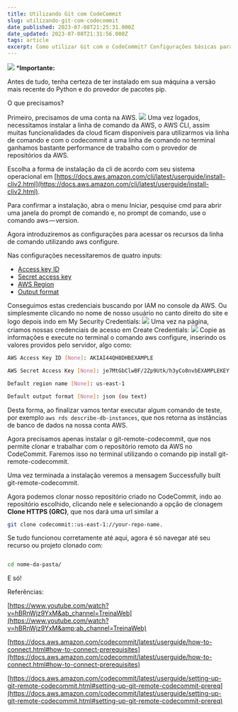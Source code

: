 ```yaml
---
title: Utilizando Git com CodeCommit
slug: utilizando-git-com-codecommit
date_published: 2023-07-08T21:25:31.000Z
date_updated: 2023-07-08T21:31:56.000Z
tags: article
excerpt: Como utilizar Git com o CodeCommit? Configurações básicas para a ferramenta.
---
```


![](https://cdn-images-1.medium.com/max/1000/0*8U9uM3mPMZAcdYg_)
***Importante:**

Antes de tudo, tenha certeza de ter instalado em sua máquina a versão mais recente do Python e do provedor de pacotes pip.

O que precisamos?

Primeiro, precisamos de uma conta na AWS.
![](https://cdn-images-1.medium.com/max/1000/0*fgbtTOELMvwrRJfT)
Uma vez logados, necessitamos instalar a linha de comando da AWS, o AWS CLI, assim muitas funcionalidades da cloud ficam disponíveis para utilizarmos via linha de comando e com o codecommit a uma linha de comando no terminal ganhamos bastante performance de trabalho com o provedor de repositórios da AWS.

Escolha a forma de instalação da cli de acordo com seu sistema operacional em [https://docs.aws.amazon.com/cli/latest/userguide/install-cliv2.html](https://docs.aws.amazon.com/cli/latest/userguide/install-cliv2.html).

Para confirmar a instalação, abra o menu Iniciar, pesquise cmd para abrir uma janela do prompt de comando e, no prompt de comando, use o comando aws — version.

Agora introduziremos as configurações para acessar os recursos da linha de comando utilizando aws configure.

Nas configurações necessitaremos de quatro inputs:

- [Access key ID](https://docs.aws.amazon.com/cli/latest/userguide/cli-configure-quickstart.html#cli-configure-quickstart-creds)
- [Secret access key](https://docs.aws.amazon.com/cli/latest/userguide/cli-configure-quickstart.html#cli-configure-quickstart-creds)
- [AWS Region](https://docs.aws.amazon.com/cli/latest/userguide/cli-configure-quickstart.html#cli-configure-quickstart-region)
- [Output format](https://docs.aws.amazon.com/cli/latest/userguide/cli-configure-quickstart.html#cli-configure-quickstart-format)

Conseguimos estas credenciais buscando por IAM no console da AWS. Ou simplesmente clicando no nome de nosso usuário no canto direito do site e logo depois indo em My Security Credentials:
![](https://cdn-images-1.medium.com/max/1000/0*2sTfopnouPnQTwpx)
Uma vez na página, criamos nossas credenciais de acesso em Create Credentials:
![](https://cdn-images-1.medium.com/max/1000/0*UcjviEAj5mg9e21J)
Copie as informações e execute no terminal o comando aws configure, inserindo os valores providos pelo servidor, algo como:
```bash
AWS Access Key ID [None]: AKIAI44QH8DHBEXAMPLE

AWS Secret Access Key [None]: je7MtGbClwBF/2Zp9Utk/h3yCo8nvbEXAMPLEKEY

Default region name [None]: us-east-1

Default output format [None]: json (ou text)
```
Desta forma, ao finalizar vamos tentar executar algum comando de teste, por exemplo `aws rds describe-db-instances`, que nos retorna as instâncias de banco de dados na nossa conta AWS.

Agora precisamos apenas instalar o git-remote-codecommit, que nos permite clonar e trabalhar com o repositório remoto da AWS no CodeCommit. Faremos isso no terminal utilizando o comando pip install git-remote-codecommit.

Uma vez terminada a instalação veremos a mensagem Successfully built git-remote-codecommit.

Agora podemos clonar nosso repositório criado no CodeCommit, indo ao repositório escolhido, clicando nele e selecionando a opção de clonagem **Clone HTTPS (GRC)**, que nos dará uma url similar a

```bash
git clone codecommit::us-east-1://your-repo-name.
```
Se tudo funcionou corretamente até aqui, agora é só navegar até seu recurso ou projeto clonado com:

```bash

cd nome-da-pasta/

```

E só!

Referências:

[https://www.youtube.com/watch?v=hBRnWjz9YxM&ab_channel=TreinaWeb](https://www.youtube.com/watch?v=hBRnWjz9YxM&amp;ab_channel=TreinaWeb)

[https://docs.aws.amazon.com/codecommit/latest/userguide/how-to-connect.html#how-to-connect-prerequisites](https://docs.aws.amazon.com/codecommit/latest/userguide/how-to-connect.html#how-to-connect-prerequisites)

[https://docs.aws.amazon.com/codecommit/latest/userguide/setting-up-git-remote-codecommit.html#setting-up-git-remote-codecommit-prereq](https://docs.aws.amazon.com/codecommit/latest/userguide/setting-up-git-remote-codecommit.html#setting-up-git-remote-codecommit-prereq)
